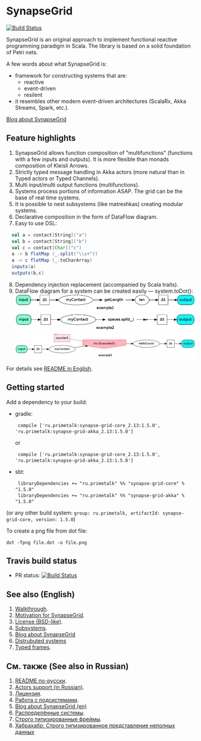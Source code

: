 # SynapseGrid

[![Build Status](https://travis-ci.org/Primetalk/SynapseGrid.svg)](https://travis-ci.org/Primetalk/SynapseGrid)

SynapseGrid is an original approach to implement functional reactive programming paradigm in Scala. The library is based 
on a solid foundation of Petri nets.

A few words about what SynapseGrid is:

- framework for constructing systems that are:
  - reactive
  - event-driven
  - resilent  
- it resembles other modern event-driven architectures (ScalaRx, Akka Streams, Spark, etc.).

[Blog about SynapseGrid](http://synapse-grid.primetalk.ru/)

## Feature highlights

1. SynapseGrid allows function composition of "multifunctions" (functions with a few inputs and outputs). It is more flexible than monads composition of Kleisli Arrows.
2. Strictly typed message handling in Akka actors (more natural than in Typed actors or Typed Channels).
3. Multi input/multi output functions (multifunctions).
4. Systems process portions of information ASAP. The grid can be the base of real time systems.
5. It is possible to nest subsystems (like matreshkas) creating modular systems.
6. Declarative composition in the form of DataFlow diagram.
7. Easy to use DSL:
```scala
  val a = contact[String]("a")
  val b = contact[String]("b")
  val c = contact[Char]("c")
  a -> b flatMap (_.split("\\s+"))
  a -> c flatMap (_.toCharArray)
  inputs(a)
  outputs(b,c)
```
8. Dependency injection replacement (accompanied by Scala traits).
9. DataFlow diagram for a system can be created easily — system.toDot():
![example1 system picture](docs/images/example1.png)
![example2 system picture](docs/images/example2.png)
![example3 system picture](docs/images/example3.png)

For details see [README in English](docs/README.EN.md).

## Getting started

Add a dependency to your build:

 - gradle:
 
        compile ['ru.primetalk:synapse-grid-core_2.13:1.5.0', 'ru.primetalk:synapse-grid-akka_2.13:1.5.0']

   or
   
        compile ['ru.primetalk:synapse-grid-core_2.13:1.5.0', 'ru.primetalk:synapse-grid-akka_2.13:1.5.0']

 - sbt:
 
        libraryDependencies += "ru.primetalk" %% "synapse-grid-core" % "1.5.0"
        libraryDependencies += "ru.primetalk" %% "synapse-grid-akka" % "1.5.0"
      
(or any other build system: `group: ru.primetalk, artifactId: synapse-grid-core, version: 1.5.0`)

To create a png file from dot file:

```shell
dot -Tpng file.dot -o file.png
```

## Travis build status

- PR status: [![Build Status](https://travis-ci.org/Primetalk/SynapseGrid.svg)](https://travis-ci.org/Primetalk/SynapseGrid)

## See also (English)

1. [Walkthrough](docs/README.EN.md).
2. [Motivation for SynapseGrid](docs/SpeechPortalMotivation.RU.md).
3. [License (BSD-like)](LICENSE.md).
4. [Subsystems](docs/Subsystems.EN.md).
5. [Blog about SynapseGrid](http://synapse-grid.primetalk.ru/)
6. [Distrubuted systems](docs/Distributed.EN.md)
7. [Typed frames](docs/Frames.EN.md).

## См. также (See also in Russian)

1. [README по-русски](docs/README.RU.md).
2. [Actors support (in Russian)](docs/Actors.RU.md).
3. [Лицензия](docs/LICENSE.RU.md).
4. [Работа с подсистемами](docs/Subsystems.RU.md).
5. [Blog about SynapseGrid (en)](http://synapse-grid.primetalk.ru/)
6. [Распределённые системы](docs/Distributed.RU.md).
7. [Строго типизированные фреймы](docs/Frames.RU.md).
8. [Хабрахабр: Строго типизированное представление неполных данных](http://habrahabr.ru/post/229035/)
